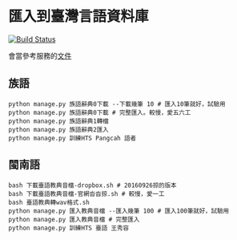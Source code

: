 # 匯入到臺灣言語資料庫
[![Build Status](https://travis-ci.org/sih4sing5hong5/hue7jip8.svg?branch=master)](https://travis-ci.org/sih4sing5hong5/hue7jip8)

會當參考服務的[文件](https://github.com/sih4sing5hong5/tai5-uan5_gian5-gi2_hok8-bu7/wiki/%E5%BF%AB%E9%80%9F%E8%AA%AA%E6%98%8E#%E8%A8%93%E7%B7%B4%E8%AA%9E%E9%9F%B3%E5%90%88%E6%88%90%E6%A8%A1%E5%9E%8B)

## 族語
```
python manage.py 族語辭典0下載 --下載幾筆 10 # 匯入10筆就好，試驗用
python manage.py 族語辭典0下載 # 完整匯入。較慢，愛五六工
python manage.py 族語辭典1轉檔
python manage.py 族語辭典2匯入
python manage.py 訓練HTS Pangcah 語者
```

## 閩南語
```
bash 下載臺語教典音檔-dropbox.sh # 20160926掠的版本
bash 下載臺語教典音檔-官網沓沓掠.sh # 較慢，愛一工
bash 臺語教典轉wav格式.sh
python manage.py 匯入教典音檔 --匯入幾筆 100 # 匯入100筆就好，試驗用
python manage.py 匯入教典音檔 # 完整匯入
python manage.py 訓練HTS 臺語 王秀容
```
